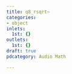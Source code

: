 ```yaml
---
title: q8_rsqrt~
categories:
- object
inlets:
  1st: {}
outlets:
  1st: {}
draft: true
pdcategory: Audio Math

---
```

